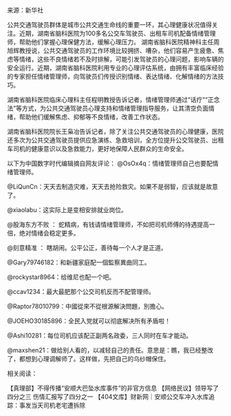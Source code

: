 来源：新华社

公共交通驾驶员群体是城市公共交通生命线的重要一环，其心理健康状况值得关注。近期，湖南省脑科医院为100多名公交车驾驶员、出租车司机配备情绪管理师，帮助他们掌握心理保健方法，缓解心理压力。 湖南省脑科医院精神科主任周旭辉教授说，公共交通驾驶员的工作环境比较拥挤、嘈杂，他们容易产生疲惫、焦虑等情绪，这些不良情绪若不及时排解，可能引发驾驶员的心理问题，影响车辆的安全运行。近期，湖南省脑科医院利用专业的心理评估系统，由拥有丰富临床经验的专家担任情绪管理师，向驾驶员们传授识别情绪、表达情绪、化解情绪的方法技巧。

湖南省脑科医院临床心理科主任程明教授告诉记者，情绪管理师通过“话疗”“正念法”等方式，为公共交通驾驶员心理支持和情绪管理指导服务，让其清空负面情绪，帮助他们缓解焦虑、抑郁等不良情绪，改善工作状态。

湖南省脑科医院院长王枭冶告诉记者，除了关注公共交通驾驶员的心理健康，医院还多次为公共交通驾驶员提供应急演练、急救培训，全方位提升公交驾驶员、出租车司机的健康意识以及急救能力，更好地保障人民群众的生命安全。

以下为中国数字时代编辑摘自网友评论： @OsOx4q：情绪管理师自己也要配情绪管理师。

@LiQunCn：天天去制造灾难，天天去抢险救灾。如果不是弱智，应该就是故意了。

@xiaolabu：这实际上是变相安排就业岗位。

@股海东方不败 ： 蛇精病，有钱请情绪管理师，不如把司机师傅的待遇提高一倍，绝对情绪会稳定更多。

@刻意精准 ： 瞎胡闹。公平公正，善待每一个人才是正道。

@Gary79746182：和新疆家庭配一個監察異曲同工。

@rockystar8964：给维尼也配一个吧。

@ccav1234：最大最肥那个公交司机反而不配管理师。

@Raptor78010799：中國從來不從根源解決問題，別擔心。

@JOEHO30185896：全民入党就可以彻底解决所有矛盾啦！

@Ashi10281：每位司机应该配正副两名政委，三人同时在车才能动。

@maxshen21：做给别人看的，以减轻自己的责任。意思是：瞧，我已经整改了，都想到心理调解师了。这样做，先把自己的乌纱帽保住。

相关阅读：

【真理部】不得传播“安顺大巴坠水库事件”的非官方信息 【网络民议】领导写了四分之三 伤情汇报写了四分之一 【404文库】财新网｜安顺公交车冲入水库追踪：事发当天司机老宅遭拆除 


